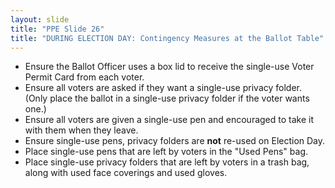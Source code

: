 ```yaml
---
layout: slide
title: "PPE Slide 26"
title: "DURING ELECTION DAY: Contingency Measures at the Ballot Table"
---
```


- Ensure the Ballot Officer uses a box lid to receive the single-use Voter Permit Card from each voter.
- Ensure all voters are asked if they want a single-use privacy folder. (Only place the ballot in a single-use privacy folder if the voter wants one.)
- Ensure all voters are given a single-use pen and encouraged to take it with them when they leave.
- Ensure single-use pens, privacy folders are **not** re-used on Election Day.
- Place single-use pens that are left by voters in the "Used Pens" bag.
- Place single-use privacy folders that are left by voters in a trash bag, along with used face coverings and used gloves.
